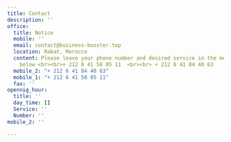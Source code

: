 ```yaml
---
title: Contact
description: ''
office:
  title: Notice
  mobile: ''
  email: contact@business-booster.top
  location: Rabat, Morocco
  content: Please leave your phone number and desired service in the message section
    below <br><br>+ 212 6 41 58 05 11  <br><br> + 212 6 41 84 40 63
  mobile_2: "+ 212 6 41 84 40 63"
  mobile_1: "+ 212 6 41 58 05 11"
  fax: ''
opennig_hour:
  title: ''
  day_time: []
  Service: ''
  Number: ''
mobile_2: ''

---
```

